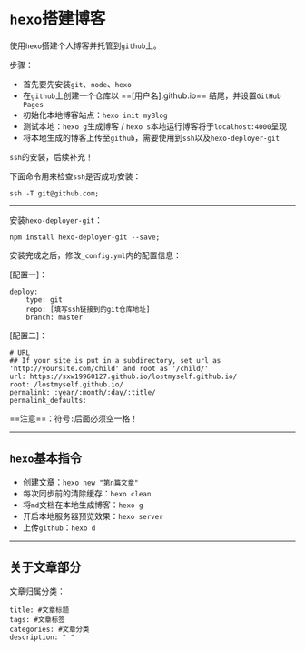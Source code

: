 # `hexo`搭建博客

使用`hexo`搭建个人博客并托管到`github`上。

步骤：

- 首先要先安装`git`、`node`、`hexo`
- 在`github`上创建一个仓库以 ==[用户名].github.io== 结尾，并设置`GitHub Pages`
- 初始化本地博客站点：`hexo init myBlog`
- 测试本地：`hexo g`生成博客 / `hexo s`本地运行博客将于`localhost:4000`呈现
- 将本地生成的博客上传至`github`，需要使用到`ssh`以及`hexo-deployer-git`

`ssh`的安装，后续补充！

下面命令用来检查`ssh`是否成功安装：

```shell
ssh -T git@github.com;
```

---

安装`hexo-deployer-git`：

```shell
npm install hexo-deployer-git --save;
```

安装完成之后，修改`_config.yml`内的配置信息：

[配置一]：

```
deploy:
    type: git
    repo: [填写ssh链接到的git仓库地址]
    branch: master
```

[配置二]：

```
# URL
## If your site is put in a subdirectory, set url as 'http://yoursite.com/child' and root as '/child/'
url: https://sxw19960127.github.io/lostmyself.github.io/
root: /lostmyself.github.io/
permalink: :year/:month/:day/:title/
permalink_defaults:
```

==注意==：符号`:`后面必须空一格！

---

## `hexo`基本指令

- 创建文章：`hexo new "第n篇文章"`
- 每次同步前的清除缓存：`hexo clean`
- 将`md`文档在本地生成博客：`hexo g`
- 开启本地服务器预览效果：`hexo server`
- 上传`github`：`hexo d`

---

## 关于文章部分

文章归属分类：

```
title: #文章标题
tags: #文章标签
categories: #文章分类
description: " "
```